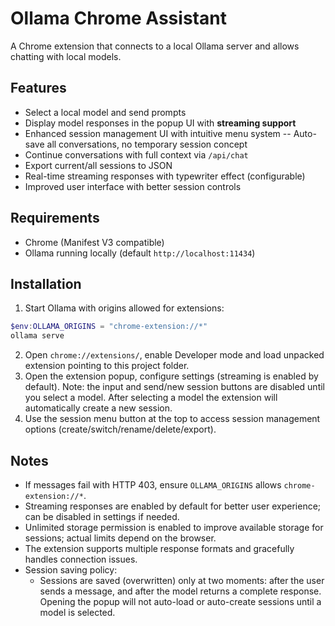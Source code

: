 # Ollama Chrome Assistant

A Chrome extension that connects to a local Ollama server and allows chatting with local models.

## Features

- Select a local model and send prompts
- Display model responses in the popup UI with **streaming support**
- Enhanced session management UI with intuitive menu system
-- Auto-save all conversations, no temporary session concept
- Continue conversations with full context via `/api/chat`
- Export current/all sessions to JSON
- Real-time streaming responses with typewriter effect (configurable)
- Improved user interface with better session controls

## Requirements

- Chrome (Manifest V3 compatible)
- Ollama running locally (default `http://localhost:11434`)

## Installation

1. Start Ollama with origins allowed for extensions:

```powershell
$env:OLLAMA_ORIGINS = "chrome-extension://*"
ollama serve
```

2. Open `chrome://extensions/`, enable Developer mode and load unpacked extension pointing to this project folder.
3. Open the extension popup, configure settings (streaming is enabled by default). Note: the input and send/new session buttons are disabled until you select a model. After selecting a model the extension will automatically create a new session.
4. Use the session menu button at the top to access session management options (create/switch/rename/delete/export).

## Notes

- If messages fail with HTTP 403, ensure `OLLAMA_ORIGINS` allows `chrome-extension://*`.
- Streaming responses are enabled by default for better user experience; can be disabled in settings if needed.
- Unlimited storage permission is enabled to improve available storage for sessions; actual limits depend on the browser.
- The extension supports multiple response formats and gracefully handles connection issues.
- Session saving policy:
  - Sessions are saved (overwritten) only at two moments: after the user sends a message, and after the model returns a complete response. Opening the popup will not auto-load or auto-create sessions until a model is selected.
